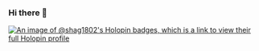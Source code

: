 ### Hi there 👋
[![An image of @shag1802's Holopin badges, which is a link to view their full Holopin profile](https://holopin.me/shag1802)](https://holopin.io/@shag1802)
<!--
**shag1802/shag1802** is a ✨ _special_ ✨ repository because its `README.md` (this file) appears on your GitHub profile.

Here are some ideas to get you started:

- 🔭 I’m currently working on ...
- 🌱 I’m currently learning ...
- 👯 I’m looking to collaborate on ...
- 🤔 I’m looking for help with ...
- 💬 Ask me about ...
- 📫 How to reach me: ...
- 😄 Pronouns: ...
- ⚡ Fun fact: ...
-->

